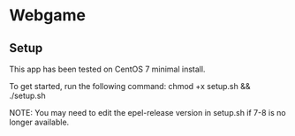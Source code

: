 # Webgame

## Setup

This app has been tested on CentOS 7 minimal install.

To get started, run the following command:
chmod +x setup.sh && ./setup.sh

NOTE: You may need to edit the epel-release version in setup.sh if 7-8 is no longer available.